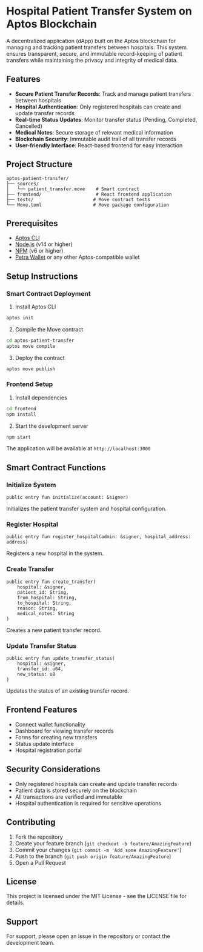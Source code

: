 # Hospital Patient Transfer System on Aptos Blockchain

A decentralized application (dApp) built on the Aptos blockchain for managing and tracking patient transfers between hospitals. This system ensures transparent, secure, and immutable record-keeping of patient transfers while maintaining the privacy and integrity of medical data.

## Features

- **Secure Patient Transfer Records**: Track and manage patient transfers between hospitals
- **Hospital Authentication**: Only registered hospitals can create and update transfer records
- **Real-time Status Updates**: Monitor transfer status (Pending, Completed, Cancelled)
- **Medical Notes**: Secure storage of relevant medical information
- **Blockchain Security**: Immutable audit trail of all transfer records
- **User-friendly Interface**: React-based frontend for easy interaction

## Project Structure

```
aptos-patient-transfer/
├── sources/
│   └── patient_transfer.move    # Smart contract
├── frontend/                    # React frontend application
├── tests/                      # Move contract tests
└── Move.toml                   # Move package configuration
```

## Prerequisites

- [Aptos CLI](https://aptos.dev/cli-tools/aptos-cli-tool/install-aptos-cli)
- [Node.js](https://nodejs.org/) (v14 or higher)
- [NPM](https://www.npmjs.com/) (v6 or higher)
- [Petra Wallet](https://petra.app/) or any other Aptos-compatible wallet

## Setup Instructions

### Smart Contract Deployment

1. Install Aptos CLI
```bash
aptos init
```

2. Compile the Move contract
```bash
cd aptos-patient-transfer
aptos move compile
```

3. Deploy the contract
```bash
aptos move publish
```

### Frontend Setup

1. Install dependencies
```bash
cd frontend
npm install
```

2. Start the development server
```bash
npm start
```

The application will be available at `http://localhost:3000`

## Smart Contract Functions

### Initialize System
```move
public entry fun initialize(account: &signer)
```
Initializes the patient transfer system and hospital configuration.

### Register Hospital
```move
public entry fun register_hospital(admin: &signer, hospital_address: address)
```
Registers a new hospital in the system.

### Create Transfer
```move
public entry fun create_transfer(
    hospital: &signer,
    patient_id: String,
    from_hospital: String,
    to_hospital: String,
    reason: String,
    medical_notes: String
)
```
Creates a new patient transfer record.

### Update Transfer Status
```move
public entry fun update_transfer_status(
    hospital: &signer,
    transfer_id: u64,
    new_status: u8
)
```
Updates the status of an existing transfer record.

## Frontend Features

- Connect wallet functionality
- Dashboard for viewing transfer records
- Forms for creating new transfers
- Status update interface
- Hospital registration portal

## Security Considerations

- Only registered hospitals can create and update transfer records
- Patient data is stored securely on the blockchain
- All transactions are verified and immutable
- Hospital authentication is required for sensitive operations

## Contributing

1. Fork the repository
2. Create your feature branch (`git checkout -b feature/AmazingFeature`)
3. Commit your changes (`git commit -m 'Add some AmazingFeature'`)
4. Push to the branch (`git push origin feature/AmazingFeature`)
5. Open a Pull Request

## License

This project is licensed under the MIT License - see the LICENSE file for details.

## Support

For support, please open an issue in the repository or contact the development team. 